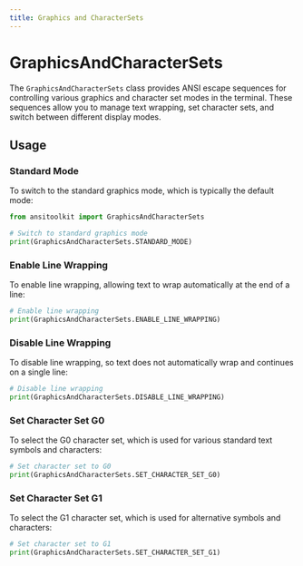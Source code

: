 ```yaml
---
title: Graphics and CharacterSets
---
```

# GraphicsAndCharacterSets

The `GraphicsAndCharacterSets` class provides ANSI escape sequences for controlling various graphics and character set modes in the terminal. These sequences allow you to manage text wrapping, set character sets, and switch between different display modes.

## Usage

### Standard Mode

To switch to the standard graphics mode, which is typically the default mode:

```python
from ansitoolkit import GraphicsAndCharacterSets

# Switch to standard graphics mode
print(GraphicsAndCharacterSets.STANDARD_MODE)
```

### Enable Line Wrapping

To enable line wrapping, allowing text to wrap automatically at the end of a line:

```python
# Enable line wrapping
print(GraphicsAndCharacterSets.ENABLE_LINE_WRAPPING)
```

### Disable Line Wrapping

To disable line wrapping, so text does not automatically wrap and continues on a single line:

```python
# Disable line wrapping
print(GraphicsAndCharacterSets.DISABLE_LINE_WRAPPING)
```

### Set Character Set G0

To select the G0 character set, which is used for various standard text symbols and characters:

```python
# Set character set to G0
print(GraphicsAndCharacterSets.SET_CHARACTER_SET_G0)
```

### Set Character Set G1

To select the G1 character set, which is used for alternative symbols and characters:

```python
# Set character set to G1
print(GraphicsAndCharacterSets.SET_CHARACTER_SET_G1)
```
